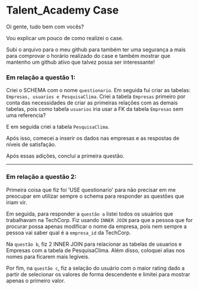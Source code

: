 # Talent_Academy Case
Oi gente, tudo bem com vocês?

Vou explicar um pouco de como realizei o case.

Subi o arquivo para o meu github para também ter uma segurança a mais para comprovar o horário realizado do case e também mostrar que mantenho um github ativo que talvez possa ser interessante!

### Em relação a questão 1:

Criei o SCHEMA com o nome ```questionario```. Em seguida fui criar as tabelas: ```Empresas, usuarios e PesquisaClima```. Criei a tabela ```Empresas``` primeiro por conta das necessidades de criar as primeiras relações com as demais tabelas, pois como tabela ```usuarios``` iria usar a FK da tabela ```Empresas``` sem uma referencia?

E em seguida criei a tabela ```PesquisaClima```.

Após isso, comecei a inserir os dados nas empresas e as respostas de níveis de satisfação.

Após essas adições, concluí a primeira questão.

<hr>

### Em relação a questão 2:

Primeira coisa que fiz foi 'USE questionario' para não precisar em me preocupar em utilizar sempre o schema para responder as questões que iriam vir.

Em seguida, para responder a ```questão a``` listei todos os usuários que trabalhavam na TechCorp. Fiz usando ```INNER JOIN``` para que a pessoa que for procurar possa apenas modificar o nome da empresa, pois nem sempre a pessoa vai saber qual é a ```empresa_id``` da TechCorp.

Na ```questão b```, fiz 2 INNER JOIN para relacionar as tabelas de usuarios e Empresas com a tabela de PesquisaClima. Além disso, coloquei alias nos nomes para ficarem mais legíveis.

Por fim, na ```questão c```, fiz a selação do usuário com o maior rating dado a partir de selecionar os valores de forma descendente e limitei para mostrar apenas o primeiro valor.
